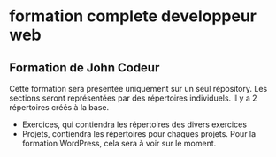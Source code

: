 # formation complete developpeur web
## Formation de John Codeur

Cette formation sera présentée uniquement sur un seul répository.
Les sections seront représentées par des répertoires individuels. Il y a 2 répertoires créés à la base.

- Exercices, qui contiendra les répertoires des divers exercices
- Projets, contiendra les répertoires pour chaques projets. Pour la formation WordPress, cela sera à voir sur le moment.